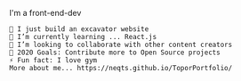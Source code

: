 I'm a front-end-dev

    🔭 I just build an excavator website
    🌱 I’m currently learning ... React.js
    👯 I’m looking to collaborate with other content creators
    🥅 2020 Goals: Contribute more to Open Source projects
    ⚡ Fun fact: I love gym
    More about me... https://neqts.github.io/ToporPortfolio/

